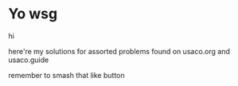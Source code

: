 # Yo wsg
hi

here're my solutions for assorted problems found on usaco.org and usaco.guide

remember to smash that like button

